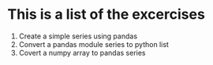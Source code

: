 # This is a list of the excercises

1. Create a simple series using pandas
2. Convert a pandas module series to python list
3. Covert a numpy array to pandas series